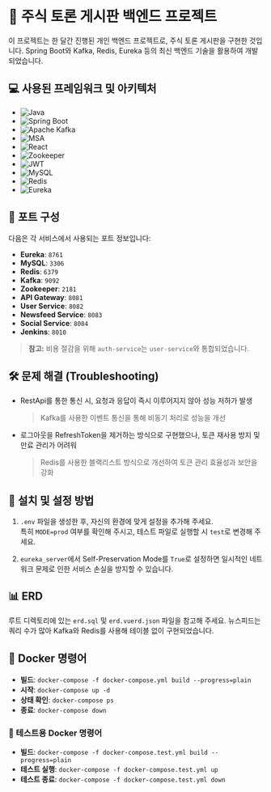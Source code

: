 # 📝 주식 토론 게시판 백엔드 프로젝트

이 프로젝트는 한 달간 진행된 개인 백엔드 프로젝트로, 주식 토론 게시판을 구현한 것입니다. Spring Boot와 Kafka, Redis, Eureka 등의 최신 백엔드 기술을 활용하여 개발되었습니다.

## 💻 사용된 프레임워크 및 아키텍처

- ![Java](https://img.shields.io/badge/Java-ED8B00?style=for-the-badge&logo=java&logoColor=white)
- ![Spring Boot](https://img.shields.io/badge/Spring_Boot-F2F4F9?style=for-the-badge&logo=spring-boot)
- ![Apache Kafka](https://img.shields.io/badge/Apache%20Kafka-231F20?style=for-the-badge&logo=apache-kafka&logoColor=white)
- ![MSA](https://img.shields.io/badge/MSA-00897B?style=for-the-badge)
- ![React](https://img.shields.io/badge/React-20232A?style=for-the-badge&logo=react&logoColor=61DAFB)
- ![Zookeeper](https://img.shields.io/badge/Zookeeper-FF4B4B?style=for-the-badge&logo=apache-zookeeper&logoColor=white)
- ![JWT](https://img.shields.io/badge/JWT-000000?style=for-the-badge&logo=JSON%20web%20tokens&logoColor=white)
- ![MySQL](https://img.shields.io/badge/MySQL-4479A1?style=for-the-badge&logo=mysql&logoColor=white)
- ![Redis](https://img.shields.io/badge/Redis-DC382D?style=for-the-badge&logo=redis&logoColor=white)
- ![Eureka](https://img.shields.io/badge/Eureka-4DB33D?style=for-the-badge&logo=spring&logoColor=white)

## 🚪 포트 구성

다음은 각 서비스에서 사용되는 포트 정보입니다:

- **Eureka**: `8761`
- **MySQL**: `3306`
- **Redis**: `6379`
- **Kafka**: `9092`
- **Zookeeper**: `2181`
- **API Gateway**: `8081`
- **User Service**: `8082`
- **Newsfeed Service**: `8083`
- **Social Service**: `8084`
- **Jenkins**: `8010`

> **참고:** 비용 절감을 위해 `auth-service`는 `user-service`와 통합되었습니다.

## 🛠 문제 해결 (Troubleshooting)

- RestApi를 통한 통신 시, 요청과 응답이 즉시 이루어지지 않아 성능 저하가 발생  
  > Kafka를 사용한 이벤트 통신을 통해 비동기 처리로 성능을 개선

- 로그아웃을 RefreshToken을 제거하는 방식으로 구현했으나, 토큰 재사용 방지 및 만료 관리가 어려워  
  > Redis를 사용한 블랙리스트 방식으로 개선하여 토큰 관리 효율성과 보안을 강화


## 🚀 설치 및 설정 방법

1. `.env` 파일을 생성한 후, 자신의 환경에 맞게 설정을 추가해 주세요.  
   특히 `MODE=prod` 여부를 확인해 주시고, 테스트 파일로 실행할 시 `test`로 변경해 주세요.

2. `eureka_server`에서 Self-Preservation Mode를 `True`로 설정하면 일시적인 네트워크 문제로 인한 서비스 손실을 방지할 수 있습니다.

## 📊 ERD

루트 디렉토리에 있는 `erd.sql` 및 `erd.vuerd.json` 파일을 참고해 주세요. 뉴스피드는 쿼리 수가 많아 Kafka와 Redis를 사용해 테이블 없이 구현되었습니다.

## 🐳 Docker 명령어

- **빌드**: `docker-compose -f docker-compose.yml build --progress=plain`
- **시작**: `docker-compose up -d`
- **상태 확인**: `docker-compose ps`
- **종료**: `docker-compose down`

### 🧪 테스트용 Docker 명령어

- **빌드**: `docker-compose -f docker-compose.test.yml build --progress=plain`
- **테스트 실행**: `docker-compose -f docker-compose.test.yml up`
- **테스트 종료**: `docker-compose -f docker-compose.test.yml down`
